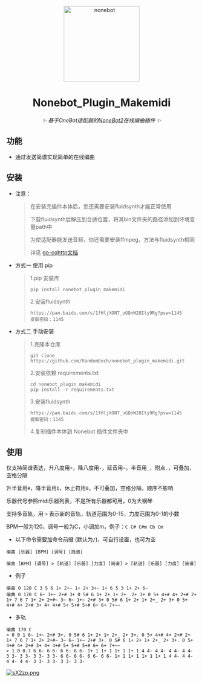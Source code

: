 <p align="center">
  <a href="https://v2.nonebot.dev/"><img src="https://v2.nonebot.dev/logo.png" width="200" height="200" alt="nonebot"></a>
</p>

<div align="center">
  
# Nonebot_Plugin_Makemidi
  
_✨ 基于OneBot适配器的[NoneBot2](https://v2.nonebot.dev/)在线编曲插件 ✨_
  
</div>

## 功能

- 通过发送简谱实现简单的在线编曲

## 安装

+ 注意：
  > 在安装完插件本体后，您还需要安装fluidsynth才能正常使用
  >
  > 下载fluidsynth后解压到合适位置，将其bin文件夹的路径添加到环境变量path中
  >
  > 为使适配器能发送音频，你还需要安装ffmpeg，方法与fluidsynth相同
  >
  > 详见 [go-cqhttp文档](https://docs.go-cqhttp.org/guide/quick_start.html#%E5%AE%89%E8%A3%85-ffmpeg)


+ 方式一 使用 pip
  > 1.pip 安装库
  > ```
  > pip install nonebot_plugin_makemidi
  > ```
  > 2.安装fluidsynth
  > ```
  > https://pan.baidu.com/s/1fHljXONT_uGQnW28Ity9Rg?psw=1145
  > 提取密码：1145
  > ```

+ 方式二 手动安装
  > 1.克隆本仓库
  > ```
  > git clone https://github.com/RandomEnch/nonebot_plugin_makemidi.git
  > ```
  > 2.安装依赖 requirements.txt
  > ```
  > cd nonebot_plugin_makemidi
  > pip install -r requirements.txt
  > ```
  > 3.安装fluidsynth
  > ```
  > https://pan.baidu.com/s/1fHljXONT_uGQnW28Ity9Rg?psw=1145
  > 提取密码：1145
  > ```
  > 4.复制插件本体到 Nonebot 插件文件夹中


## 使用

仅支持简谱表达，升八度用`+`，降八度用`-`，延音用`~`，半音用`_`，附点`.`，可叠加，空格分隔

升半音用`#`，降半音用`b`，休止符用`0`，不可叠加，空格分隔，顺序不影响

乐器代号参照midi乐器列表，不是所有乐器都可用，0为大钢琴

支持多音轨，用 `>` 表示新的音轨，轨道范围为0-15，力度范围为0-1的小数

BPM一般为120，调号一般为C，小调加m，例子：`C C# C#m Cb Cm`

- 以下命令需要加命令前缀 (默认为`/`)，可自行设置，也可为空

```
编曲 [乐器] [BPM] [调号] [简谱]

编曲 [BPM] [调号] > [轨道] [乐器] [力度] [简谱] > [轨道] [乐器] [力度] [简谱]
```
- 例子
```
编曲 0 120 C 3 5 6 1+ 2+~ 1+ 2+ 3+~ 1+ 6 5 3 1+ 2+ 6~  
编曲 0 170 C 6~ 1+~ 2+# 3+ 0 5# 6 1+ 2+ 1+ 2+_ 2+ 3+ 0 5+ 4+# 4+ 2+# 2+ 1+ 7 6 7 1+ 2+ 2+#~ 3~ 6~ 1+~ 2+# 3+ 0 5# 6 1+ 2+ 1+ 2+_ 2+ 3+ 0 5+ 4+# 4+ 2+# 3+ 4+ 4+# 5+ 5+# 5+# 6+ 6+ 7+~~
```
- 多轨
```
编曲 170 C 
> 0 0 1 6~ 1+~ 2+# 3+. 0 5# 6 1+ 2+ 1+ 2+_ 2+ 3+. 0 5+ 4+# 4+ 2+# 2+ 1+ 7 6 7 1+ 2+ 2+#~ 3~ 6~ 1+~ 2+# 3+. 0 5# 6 1+ 2+ 1+ 2+_ 2+ 3+. 0 5+ 4+# 4+ 2+# 3+ 4+ 4+# 5+ 5+# 5+# 6+ 6+ 7+~~
> 1 0 0.7 6 6- 6 6- 6 6- 6 6- 1+ 1 1+ 1 1+ 1 1+ 1 4 4- 4 4- 4 4- 4 4- 3 3- 3 3- 3 3- 3 3- 6 6- 6 6- 6 6- 6 6- 1+ 1 1+ 1 1+ 1 1+ 1 4 4- 4 4- 4 4- 4 4- 3 3- 3 3- 3 3- 3 3-
```

[![sX2zp.png](https://s1.328888.xyz/2022/09/28/sX2zp.png)](https://imgloc.com/i/sX2zp)